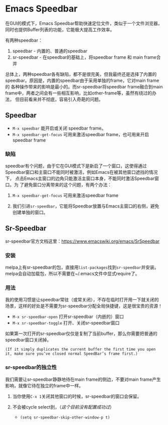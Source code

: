 # Emacs Speedbar

在GUI的模式下，Emacs Speedbar帮助快速定位文件，类似于一个文件浏览器，
同时也提供Buffer列表的功能，它能极大提高工作效率。

有两种speedbar：
1. speedbar - 内置的、普通的speedbar
2. sr-speedbar - 在speedbar的基础上，将speedbar frame 和 main frame合并

总体上，两种speedbar各有缺陷，都不是很完美，但我最终还是选择了内置的
speedbar。原因是，内置的speedbar由于采用单独的frame，它对main frame的
各种操作带来的影响是最小的。而sr-speedbar将speedbar frame融合到main
frame中，两者之间会有一些相互影响，比如other-frame等，虽然有绕过的办法，
但目前看来并不彻底，容易引入奇葩的问题。

## Speedbar

* `M-x speedbar` 能开启或关闭 speedbar frame。
* `M-x speedbar-get-focus` 可用来激活speedbar frame，也可用来开启
  speedbar frame

### 缺陷

speedbar有个问题，由于它在GUI模式下是新启了一个窗口，这使得通过
Speedbar窗口和主窗口不能同时被激活，例如Emacs在被其他窗口遮挡的情况下，
点击Emacs主窗口的边角只能激活主窗口本身，不能同时激活Speedbar窗口。为
了避免窗口分离带来的这个问题，有两个办法：

1. `M-x speedbar-get-focus` 可用来激活speedbar frame

2. 我们引进`sr-speedbar`，它能将Speedbar放置与Emacs主窗口的右侧，避免
创建单独的窗口。


## Sr-Speedbar

sr-speedbar官方文档这里：https://www.emacswiki.org/emacs/SrSpeedbar

### 安装

melpa上有sr-speedbar的包，直接用`list-packages`找到`sr-speedbar`并安装。
melpa会自动加载包，所以不需要在~/.emacs文件中显式require了。

### 用法

我的使用习惯是让speedbar常驻（或常关闭），不存在临时打开用一下就关闭的
场景，这样的好处是不需要为sr-speedbar分配全局快捷键，这是很宝贵的资源！

* `M-x sr-speedbar-open` 打开sr-speedbar（内嵌的）窗口
* `M-x sr-speedbar-toggle` 打开、关闭sr-speedbar窗口


如果第一次打开的sr-speedbar仅仅是复制了当前buffer，那么你需要把普通的
speedbar窗口关闭掉。

    (If it simply duplicates the current buffer the first time you open it, make sure you’ve closed normal SpeedBar’s frame first.)

### sr-speedbar的独立性

我们需要让sr-speedbar静静地待在main frame的侧边，不要对main frame产生
影响，就像它待在独立的frame中一样。

1. 当你使用`C-x 1`关闭其他窗口的时候，sr-speedbar的窗口会保留。

2. 不会被cycle select到，（*这个目前没有配置成功过*）

   * `(setq sr-speedbar-skip-other-window-p t)`
